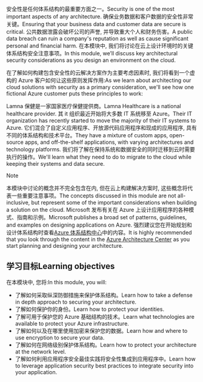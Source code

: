 <span data-ttu-id="cd70b-101">安全性是任何体系结构的最重要方面之一。</span><span class="sxs-lookup"><span data-stu-id="cd70b-101">Security is one of the most important aspects of any architecture.</span></span> <span data-ttu-id="cd70b-102">确保业务数据和客户数据的安全性非常关键。</span><span class="sxs-lookup"><span data-stu-id="cd70b-102">Ensuring that your business data and customer data are secure is critical.</span></span> <span data-ttu-id="cd70b-103">公共数据泄露会破坏公司的声誉, 并导致重大个人和财务伤害。</span><span class="sxs-lookup"><span data-stu-id="cd70b-103">A public data breach can ruin a company's reputation as well as cause significant personal and financial harm.</span></span> <span data-ttu-id="cd70b-104">在本模块中, 我们将讨论在云上设计环境时的关键体系结构安全注意事项。</span><span class="sxs-lookup"><span data-stu-id="cd70b-104">In this module, we’ll discuss key architectural security considerations as you design an environment on the cloud.</span></span>

<span data-ttu-id="cd70b-105">在了解如何构建包含安全性的云解决方案作为主要考虑因素时, 我们将看到一个虚构的 Azure 客户如何让这些原则发挥作用:</span><span class="sxs-lookup"><span data-stu-id="cd70b-105">As we learn about architecting our cloud solutions with security as a primary consideration, we'll see how one fictional Azure customer puts these principles to work:</span></span>

<span data-ttu-id="cd70b-106">Lamna 保健是一家国家医疗保健提供商。</span><span class="sxs-lookup"><span data-stu-id="cd70b-106">Lamna Healthcare is a national healthcare provider.</span></span> <span data-ttu-id="cd70b-107">其 it 组织最近开始将大多数 IT 系统移至 Azure。</span><span class="sxs-lookup"><span data-stu-id="cd70b-107">Their IT organization has recently started to move the majority of their IT systems to Azure.</span></span> <span data-ttu-id="cd70b-108">它们混合了自定义应用程序、开放源代码应用程序和现成的应用程序, 具有不同的体系结构和技术平台。</span><span class="sxs-lookup"><span data-stu-id="cd70b-108">They have a mixture of custom apps, open-source apps, and off-the-shelf applications, with varying architectures and technology platforms.</span></span> <span data-ttu-id="cd70b-109">我们将了解在保持系统和数据安全的同时迁移到云时需要执行的操作。</span><span class="sxs-lookup"><span data-stu-id="cd70b-109">We'll learn what they need to do to migrate to the cloud while keeping their systems and data secure.</span></span>

> [!NOTE]
> <span data-ttu-id="cd70b-110">本模块中讨论的概念并不完全包含在内, 但在云上构建解决方案时, 这些概念将代表一些重要注意事项。</span><span class="sxs-lookup"><span data-stu-id="cd70b-110">The concepts discussed in this module are not all-inclusive, but represent some of the important considerations when building a solution on the cloud.</span></span> <span data-ttu-id="cd70b-111">Microsoft 发布有关在 Azure 上设计应用程序的各种模式、指南和示例。</span><span class="sxs-lookup"><span data-stu-id="cd70b-111">Microsoft publishes a broad set of patterns, guidelines, and examples on designing applications on Azure.</span></span> <span data-ttu-id="cd70b-112">强烈建议您在开始规划和设计体系结构时查看[Azure 体系结构中心](https://docs.microsoft.com/azure/architecture/)中的内容。</span><span class="sxs-lookup"><span data-stu-id="cd70b-112">It is highly recommended that you look through the content in the [Azure Architecture Center](https://docs.microsoft.com/azure/architecture/) as you start planning and designing your architecture.</span></span>

## <a name="learning-objectives"></a><span data-ttu-id="cd70b-113">学习目标</span><span class="sxs-lookup"><span data-stu-id="cd70b-113">Learning objectives</span></span>

<span data-ttu-id="cd70b-114">在本模块中, 您将:</span><span class="sxs-lookup"><span data-stu-id="cd70b-114">In this module, you will:</span></span>

- <span data-ttu-id="cd70b-115">了解如何采取纵深防御措施来保护体系结构。</span><span class="sxs-lookup"><span data-stu-id="cd70b-115">Learn how to take a defense in depth approach to securing your architecture.</span></span>
- <span data-ttu-id="cd70b-116">了解如何保护你的身份。</span><span class="sxs-lookup"><span data-stu-id="cd70b-116">Learn how to protect your identities.</span></span>
- <span data-ttu-id="cd70b-117">了解可用于保护您的 Azure 基础结构的技术。</span><span class="sxs-lookup"><span data-stu-id="cd70b-117">Learn what technologies are available to protect your Azure infrastructure.</span></span>
- <span data-ttu-id="cd70b-118">了解如何以及在哪里使用加密来保护您的数据。</span><span class="sxs-lookup"><span data-stu-id="cd70b-118">Learn how and where to use encryption to secure your data.</span></span>
- <span data-ttu-id="cd70b-119">了解如何在网络级别保护体系结构。</span><span class="sxs-lookup"><span data-stu-id="cd70b-119">Learn how to protect your architecture at the network level.</span></span>
- <span data-ttu-id="cd70b-120">了解如何利用应用程序安全最佳实践将安全性集成到应用程序中。</span><span class="sxs-lookup"><span data-stu-id="cd70b-120">Learn how to leverage application security best practices to integrate security into your application.</span></span>